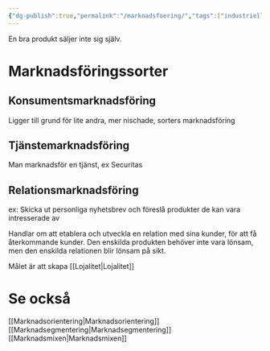 ```yaml
---
{"dg-publish":true,"permalink":"/marknadsfoering/","tags":["industriellekonomi"]}
---
```



En bra produkt säljer inte sig själv. 

# Marknadsföringssorter
## Konsumentsmarknadsföring
Ligger till grund för lite andra, mer nischade, sorters marknadsföring

## Tjänstemarknadsföring
Man marknadsför en tjänst, ex Securitas

## Relationsmarknadsföring
ex: Skicka ut personliga nyhetsbrev och föreslå produkter de kan vara intresserade av

Handlar om att etablera och utveckla en relation med sina kunder, för att få återkommande kunder. Den enskilda produkten behöver inte vara lönsam, men den enskilda relationen blir lönsam på sikt.

Målet är att skapa [[Lojalitet\|Lojalitet]]

# Se också
[[Marknadsorientering\|Marknadsorientering]]
[[Marknadsegmentering\|Marknadsegmentering]]
[[Marknadsmixen\|Marknadsmixen]]